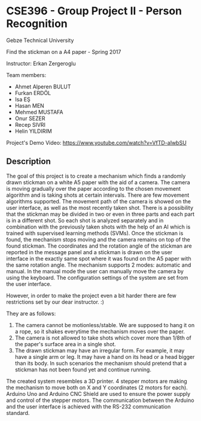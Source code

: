 # CSE396 - Group Project II - Person Recognition
Gebze Technical University

Find the stickman on a A4 paper - Spring 2017

Instructor: Erkan Zergeroglu

Team members: 
- Ahmet Alperen BULUT
- Furkan ERDÖL
- Isa EŞ
- Hasan MEN
- Mehmed MUSTAFA
- Onur SEZER
- Recep SIVRI
- Helin YILDIRIM

Project's Demo Video: https://www.youtube.com/watch?v=VfTD-aIwbSU

## Description
The goal of this project is to create a mechanism which finds a randomly drawn stickman on a white A5 paper with the aid of a camera.
The camera is moving gradually over the paper according to the chosen movement algorithm and is taking shots at certain intervals. 
There are few movement algorithms supported. The movement path of the camera is showed on the user interface, as well as the most recently taken shot.
There is a possibility that the stickman may be divided in two or even in three parts and each part is in a different shot.
So each shot is analyzed separately and in combination with the previously taken shots with the help of an AI which is trained with supervised learning methods (SVMs). 
Once the stickman is found, the mechanism stops moving and the camera remains on top of the found stickman. 
The coordinates and the rotation angle of the stickman are reported in the message panel and a 
stickman is drawn on the user interface in the exactly same spot where it was found on the A5 paper with the same rotation angle.
The mechanism supports 2 modes: automatic and manual. In the manual mode the user can manually move the camera by using the keyboard.
The configuration settings of the system are set from the user interface.

However, in order to make the project even a bit harder there are few restrictions set by our dear instructor. :) 

They are as follows:
1. The camera cannot be motionless/stable. We are supposed to hang it on a rope, so it shakes everytime the mechanism moves over the paper.
2. The camera is not allowed to take shots which cover more than 1/8th of the paper's surface area in a single shot.
3. The drawn stickman may have an irregular form. For example, it may have a single arm or leg. It may have a hand on its head or a head bigger than its body. In such scenarios the mechanism should pretend that a stickman has not been found yet and continue running.

The created system resembles a 3D printer. 4 stepper motors are making the mechanism to move both on X and Y coordinates (2 motors for each).
Arduino Uno and Arduino CNC Shield are used to ensure the power supply and control of the stepper motors. 
The communication between the Arduino and the user interface is achieved with the RS-232 communication standard. 
